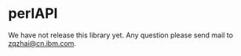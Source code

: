 perlAPI
=======
We have not release this library yet. Any question please send mail to zqzhai@cn.ibm.com.
